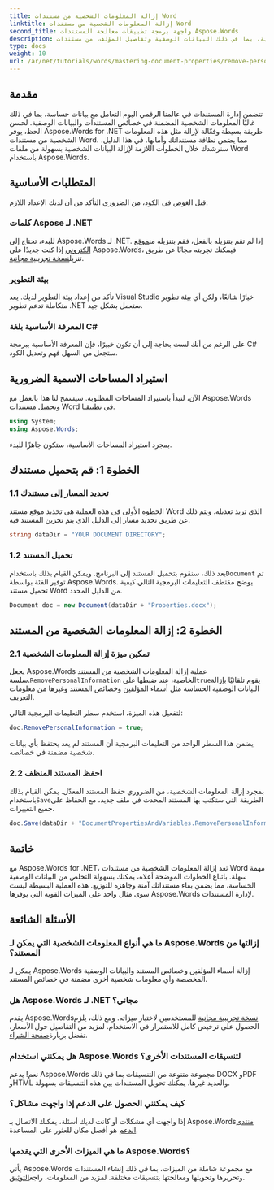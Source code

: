 ```yaml
---
title: إزالة المعلومات الشخصية من مستندات Word
linktitle: إزالة المعلومات الشخصية من مستندات Word
second_title: واجهة برمجة تطبيقات معالجة المستندات Aspose.Words
description: تعرف على كيفية إزالة المعلومات الشخصية، بما في ذلك البيانات الوصفية وتفاصيل المؤلف، من مستندات Word الخاصة بك باستخدام Aspose.Words لـ .NET.
type: docs
weight: 10
url: /ar/net/tutorials/words/mastering-document-properties/remove-personal-information-word-document/
---
```

## مقدمة

تتضمن إدارة المستندات في عالمنا الرقمي اليوم التعامل مع بيانات حساسة، بما في ذلك غالبًا المعلومات الشخصية المضمنة في خصائص المستندات والبيانات الوصفية. لحسن الحظ، يوفر Aspose.Words for .NET طريقة بسيطة وفعّالة لإزالة مثل هذه المعلومات الشخصية من مستندات Word، مما يضمن نظافة مستنداتك وأمانها. في هذا الدليل، سنرشدك خلال الخطوات اللازمة لإزالة البيانات الشخصية بسهولة من ملفات Word باستخدام Aspose.Words.

## المتطلبات الأساسية

قبل الغوص في الكود، من الضروري التأكد من أن لديك الإعداد اللازم:

### كلمات Aspose لـ .NET

للبدء، تحتاج إلى Aspose.Words لـ .NET. إذا لم تقم بتنزيله بالفعل، فقم بتنزيله من[موقع إلكتروني](https://releases.aspose.com/words/net/) إذا كنت جديدًا على Aspose.Words، فيمكنك تجربته مجانًا عن طريق تنزيل[نسخة تجريبية مجانية](https://releases.aspose.com/).

### بيئة التطوير

تأكد من إعداد بيئة التطوير لديك. يعد Visual Studio خيارًا شائعًا، ولكن أي بيئة تطوير متكاملة تدعم تطوير .NET ستعمل بشكل جيد.

### المعرفة الأساسية بلغة C#

على الرغم من أنك لست بحاجة إلى أن تكون خبيرًا، فإن المعرفة الأساسية ببرمجة C# ستجعل من السهل فهم وتعديل الكود.

## استيراد المساحات الاسمية الضرورية

الآن، لنبدأ باستيراد المساحات المطلوبة. سيسمح لنا هذا بالعمل مع Aspose.Words وتحميل مستندات Word في تطبيقنا.

```csharp
using System;
using Aspose.Words;
```

بمجرد استيراد المساحات الأساسية، ستكون جاهزًا للبدء.

## الخطوة 1: قم بتحميل مستندك

### 1.1 تحديد المسار إلى مستندك

الخطوة الأولى في هذه العملية هي تحديد موقع مستند Word الذي تريد تعديله. ويتم ذلك عن طريق تحديد مسار إلى الدليل الذي يتم تخزين المستند فيه.

```csharp
string dataDir = "YOUR DOCUMENT DIRECTORY";
```

### 1.2 تحميل المستند

بعد ذلك، سنقوم بتحميل المستند إلى البرنامج. ويمكن القيام بذلك باستخدام`Document` تم توفير الفئة بواسطة Aspose.Words. يوضح مقتطف التعليمات البرمجية التالي كيفية تحميل مستند Word من الدليل المحدد.

```csharp
Document doc = new Document(dataDir + "Properties.docx");
```

## الخطوة 2: إزالة المعلومات الشخصية من المستند

### 2.1 تمكين ميزة إزالة المعلومات الشخصية

 يجعل Aspose.Words عملية إزالة المعلومات الشخصية من المستند سلسة.`RemovePersonalInformation` الخاصية، عند ضبطها على`true`يقوم تلقائيًا بإزالة البيانات الوصفية الحساسة مثل أسماء المؤلفين وخصائص المستند وغيرها من معلومات التعريف.

لتفعيل هذه الميزة، استخدم سطر التعليمات البرمجية التالي:

```csharp
doc.RemovePersonalInformation = true;
```

يضمن هذا السطر الواحد من التعليمات البرمجية أن المستند لم يعد يحتفظ بأي بيانات شخصية مضمنة في خصائصه.

### 2.2 احفظ المستند المنظف

 بمجرد إزالة المعلومات الشخصية، من الضروري حفظ المستند المعدّل. يمكن القيام بذلك باستخدام`Save`الطريقة التي ستكتب بها المستند المحدث في ملف جديد، مع الحفاظ على جميع التغييرات.

```csharp
doc.Save(dataDir + "DocumentPropertiesAndVariables.RemovePersonalInformation.docx");
```

## خاتمة

مع Aspose.Words for .NET، تعد إزالة المعلومات الشخصية من مستندات Word مهمة سهلة. باتباع الخطوات الموضحة أعلاه، يمكنك بسهولة التخلص من البيانات الوصفية الحساسة، مما يضمن بقاء مستنداتك آمنة وجاهزة للتوزيع. هذه العملية البسيطة ليست سوى مثال واحد على الميزات القوية التي يوفرها Aspose.Words لإدارة المستندات.

## الأسئلة الشائعة

### ما هي أنواع المعلومات الشخصية التي يمكن لـ Aspose.Words إزالتها من المستند؟

يمكن لـ Aspose.Words إزالة أسماء المؤلفين وخصائص المستند والبيانات الوصفية المخصصة وأي معلومات شخصية أخرى مضمنة في خصائص المستند.

### هل Aspose.Words لـ .NET مجاني؟

 يقدم Aspose.Words[نسخة تجريبية مجانية](https://releases.aspose.com/) للمستخدمين لاختبار ميزاته. ومع ذلك، يلزم الحصول على ترخيص كامل للاستمرار في الاستخدام. لمزيد من التفاصيل حول الأسعار، تفضل بزيارة[صفحة الشراء](https://purchase.aspose.com/buy).

### هل يمكنني استخدام Aspose.Words لتنسيقات المستندات الأخرى؟

نعم! يدعم Aspose.Words مجموعة متنوعة من التنسيقات بما في ذلك DOCX وPDF وHTML والعديد غيرها. يمكنك تحويل المستندات بين هذه التنسيقات بسهولة.

### كيف يمكنني الحصول على الدعم إذا واجهت مشاكل؟

 إذا واجهت أي مشكلات أو كانت لديك أسئلة، يمكنك الاتصال بـ Aspose.Words[منتدى الدعم](https://forum.aspose.com/c/words/8) هو أفضل مكان للعثور على المساعدة.

### ما هي الميزات الأخرى التي يقدمها Aspose.Words؟

 يأتي Aspose.Words مع مجموعة شاملة من الميزات، بما في ذلك إنشاء المستندات وتحريرها وتحويلها ومعالجتها بتنسيقات مختلفة. لمزيد من المعلومات، راجع[التوثيق](https://reference.aspose.com/words/net/).